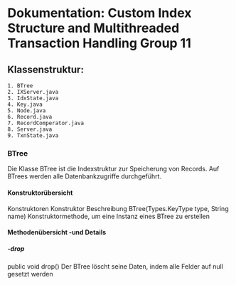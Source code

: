 # Dokumentation: Custom Index Structure and Multithreaded Transaction Handling Group 11 

## Klassenstruktur:

    1. BTree
    2. IXServer.java
    3. IdxState.java
    4. Key.java
    5. Node.java
    6. Record.java
    7. RecordComperator.java
    8. Server.java
    9. TxnState.java

### BTree 

Die Klasse BTree ist die Indexstruktur zur Speicherung von Records. 
Auf BTrees werden alle Datenbankzugriffe durchgeführt.

#### Konstruktorübersicht

Konstruktoren
Konstruktor
Beschreibung
BTree(Types.KeyType type, String name)
Konstruktormethode, um eine Instanz eines BTree zu erstellen

#### Methodenübersicht -und Details

##### -drop

public void drop()
Der BTree löscht seine Daten, indem alle Felder auf null gesetzt werden
